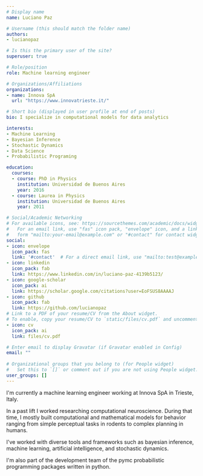 ```yaml
---
# Display name
name: Luciano Paz

# Username (this should match the folder name)
authors:
- lucianopaz

# Is this the primary user of the site?
superuser: true

# Role/position
role: Machine learning engineer

# Organizations/Affiliations
organizations:
- name: Innova SpA
  url: "https://www.innovatrieste.it/"

# Short bio (displayed in user profile at end of posts)
bio: I specialize in computational models for data analytics

interests:
- Machine Learning
- Bayesian Inference
- Stochastic Dynamics
- Data Science
- Probabilistic Programing

education:
  courses:
  - course: PhD in Physics
    institution: Universidad de Buenos Aires
    year: 2016
  - course: Laurea in Physics
    institution: Universidad de Buenos Aires
    year: 2011

# Social/Academic Networking
# For available icons, see: https://sourcethemes.com/academic/docs/widgets/#icons
#   For an email link, use "fas" icon pack, "envelope" icon, and a link in the
#   form "mailto:your-email@example.com" or "#contact" for contact widget.
social:
- icon: envelope
  icon_pack: fas
  link: '#contact'  # For a direct email link, use "mailto:test@example.org".
- icon: linkedin
  icon_pack: fab
  link: https://www.linkedin.com/in/luciano-paz-4139b5123/
- icon: google-scholar
  icon_pack: ai
  link: https://scholar.google.com/citations?user=EoFSUS8AAAAJ
- icon: github
  icon_pack: fab
  link: https://github.com/lucianopaz
# Link to a PDF of your resume/CV from the About widget.
# To enable, copy your resume/CV to `static/files/cv.pdf` and uncomment the lines below.  
- icon: cv
  icon_pack: ai
  link: files/cv.pdf

# Enter email to display Gravatar (if Gravatar enabled in Config)
email: ""
  
# Organizational groups that you belong to (for People widget)
#   Set this to `[]` or comment out if you are not using People widget.
user_groups: []
---
```


I'm currently a machine learning engineer working at Innova SpA in Trieste, Italy.

In a past lift I worked researching computational neuroscience. During that time, I mostly built computational and mathematical models for behavior ranging from simple perceptual tasks in rodents to complex planning in humans.

I've worked with diverse tools and frameworks such as bayesian inference, machine learning, artificial intelligence, and stochastic dynamics.

I'm also part of the development team of the pymc probabilistic programming packages written in python.
